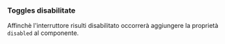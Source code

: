 ### Toggles disabilitate

Affinchè l'interruttore risulti disabilitato occorrerà aggiungere la proprietà `disabled` al componente.

<!-- STORY -->